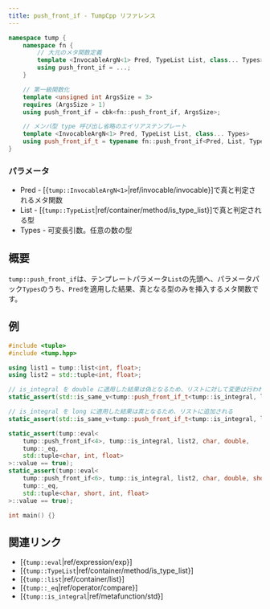 ```yaml
---
title: push_front_if - TumpCpp リファレンス
---
```


```cpp
namespace tump {
    namespace fn {
        // 大元のメタ関数定義
        template <InvocableArgN<1> Pred, TypeList List, class... Types>
        using push_front_if = ...;
    }

    // 第一級関数化
    template <unsigned int ArgsSize = 3>
    requires (ArgsSize > 1)
    using push_front_if = cbk<fn::push_front_if, ArgsSize>;

    // メンバ型 type 呼び出し省略のエイリアステンプレート
    template <InvocableArgN<1> Pred, TypeList List, class... Types>
    using push_front_if_t = typename fn::push_front_if<Pred, List, Types...>::type;
}
```

### パラメータ

- Pred - [{`tump::InvocableArgN<1>`|ref/invocable/invocable}]で真と判定されるメタ関数
- List - [{`tump::TypeList`|ref/container/method/is_type_list}]で真と判定される型
- Types - 可変長引数。任意の数の型

## 概要

`tump::push_front_if`は、テンプレートパラメータ`List`の先頭へ、パラメータパック`Types`のうち、`Pred`を適用した結果、真となる型のみを挿入するメタ関数です。

## 例

```cpp
#include <tuple>
#include <tump.hpp>

using list1 = tump::list<int, float>;
using list2 = std::tuple<int, float>;

// is_integral を double に適用した結果は偽となるため、リストに対して変更は行われない
static_assert(std::is_same_v<tump::push_front_if_t<tump::is_integral, list1, double>, list1> == true);

// is_integral を long に適用した結果は真となるため、リストに追加される
static_assert(std::is_same_v<tump::push_front_if_t<tump::is_integral, list1, long>, tump::list<long, int, float>> == true);

static_assert(tump::eval<
    tump::push_front_if<4>, tump::is_integral, list2, char, double,
    tump::_eq,
    std::tuple<char, int, float>
>::value == true);
static_assert(tump::eval<
    tump::push_front_if<6>, tump::is_integral, list2, char, double, short, float,
    tump::_eq,
    std::tuple<char, short, int, float>
>::value == true);

int main() {}
```

## 関連リンク

- [{`tump::eval`|ref/expression/exp}]
- [{`tump::TypeList`|ref/container/method/is_type_list}]
- [{`tump::list`|ref/container/list}]
- [{`tump::_eq`|ref/operator/compare}]
- [{`tump::is_integral`|ref/metafunction/std}]
